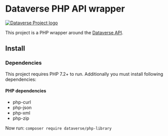 # Dataverse PHP API wrapper

[![Dataverse Project logo](http://dataverse.org/files/dataverseorg/files/dataverse_project_logo-hp.png "Dataverse Project")](http://dataverse.org)

This project is a PHP wrapper around the [Dataverse API](http://guides.dataverse.org/en/4.2/api/).

## Install

### Dependencies

This project requires PHP 7.2+ to run. Additionally you must install following dependencies:

#### PHP dependencies
*	php-curl
*	php-json
*	php-xml
*	php-zip

Now run:
`composer require dataverse/php-library`
